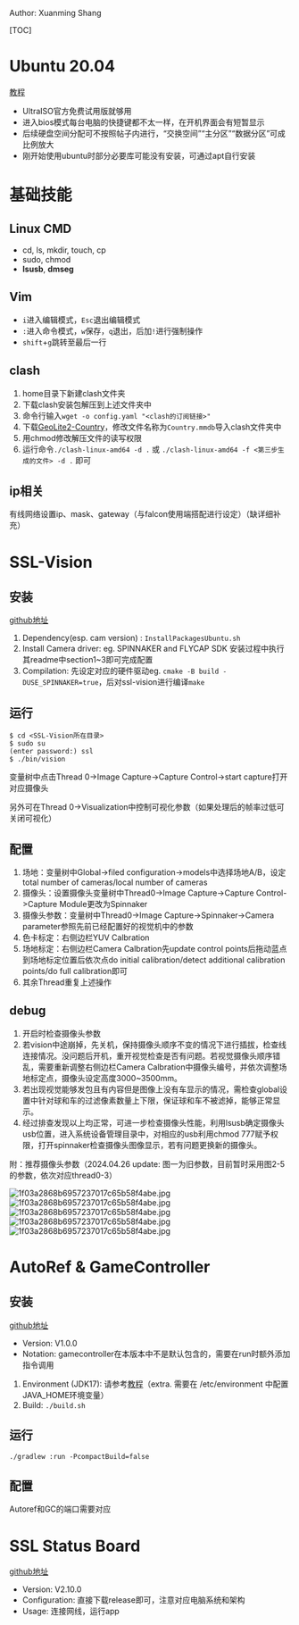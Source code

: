Author:	Xuanming Shang

[TOC]

# Ubuntu 20.04

[教程](https://zhuanlan.zhihu.com/p/617640635)

- UltraISO官方免费试用版就够用
- 进入bios模式每台电脑的快捷键都不太一样，在开机界面会有短暂显示
- 后续硬盘空间分配可不按照帖子内进行，“交换空间”“主分区”“数据分区”可成比例放大
- 刚开始使用ubuntu时部分必要库可能没有安装，可通过apt自行安装

# 基础技能

## Linux CMD

- cd, ls, mkdir, touch, cp
- sudo, chmod
- **lsusb**, **dmseg**

## Vim

- `i`进入编辑模式，`Esc`退出编辑模式
- `:`进入命令模式，`w`保存，`q`退出，后加`!`进行强制操作
- `shift`+`g`跳转至最后一行

## clash

1. home目录下新建clash文件夹
2. 下载clash安装包解压到上述文件夹中
3. 命令行输入`wget -o config.yaml "<clash的订阅链接>"`
4. 下载[GeoLite2-Country](https://gitee.com/mirrors/Pingtunnel/blob/master/GeoLite2-Country.mmdb)，修改文件名称为`Country.mmdb`导入clash文件夹中
5. 用chmod修改解压文件的读写权限
6. 运行命令`./clash-linux-amd64 -d .` 或 `./clash-linux-amd64 -f <第三步生成的文件> -d .` 即可

## ip相关

有线网络设置ip、mask、gateway（与falcon使用端搭配进行设定）（缺详细补充）

# SSL-Vision

## 安装

[github地址](https://github.com/RoboCup-SSL/ssl-vision)

1. Dependency(esp. cam version) : `InstallPackagesUbuntu.sh`
2. Install Camera driver: eg. SPINNAKER and FLYCAP SDK	安装过程中执行其readme中section1~3即可完成配置 
3. Compilation: 先设定对应的硬件驱动eg. `cmake -B build -DUSE_SPINNAKER=true`，后对ssl-vision进行编译`make`

## 运行

```
$ cd <SSL-Vision所在目录>
$ sudo su
(enter password:) ssl
$ ./bin/vision
```

变量树中点击Thread 0->Image Capture->Capture Control->start capture打开对应摄像头

另外可在Thread 0->Visualization中控制可视化参数（如果处理后的帧率过低可关闭可视化）

## 配置

1. 场地：变量树中Global->filed configuration->models中选择场地A/B，设定total number of cameras/local number of cameras
2. 摄像头：设置摄像头变量树中Thread0->Image Capture->Capture Control->Capture Module更改为Spinnaker
3. 摄像头参数：变量树中Thread0->Image Capture->Spinnaker->Camera parameter参照先前已经配置好的视觉机中的参数
4. 色卡标定：右侧边栏YUV Calbration
5. 场地标定：右侧边栏Camera Calbration先update control points后拖动蓝点到场地标定位置后依次点do initial calibration/detect additional calibration points/do full calibration即可
6. 其余Thread重复上述操作

## debug

1. 开启时检查摄像头参数
2. 若vision中途崩掉，先关机，保持摄像头顺序不变的情况下进行插拔，检查线连接情况。没问题后开机，重开视觉检查是否有问题。若视觉摄像头顺序错乱，需要重新调整右侧边栏Camera Calbration中摄像头编号，并依次调整场地标定点，摄像头设定高度3000~3500mm。
3. 若出现视觉能够发包且有内容但是图像上没有车显示的情况，需检查global设置中针对球和车的过滤像素数量上下限，保证球和车不被滤掉，能够正常显示。
4. 经过排查发现以上均正常，可进一步检查摄像头性能，利用lsusb确定摄像头usb位置，进入系统设备管理目录中，对相应的usb利用chmod 777赋予权限，打开spinnaker检查摄像头图像显示，若有问题更换新的摄像头。

附：推荐摄像头参数（2024.04.26 update: 图一为旧参数，目前暂时采用图2-5的参数，依次对应thread0-3）

![1f03a2868b6957237017c65b58f4abe.jpg](../uploads/spinnaker-param.jpg)
![1f03a2868b6957237017c65b58f4abe.jpg](../uploads/spinnaker-param-1.jpg)
![1f03a2868b6957237017c65b58f4abe.jpg](../uploads/spinnaker-param-2.jpg)
![1f03a2868b6957237017c65b58f4abe.jpg](../uploads/spinnaker-param-3.jpg)
![1f03a2868b6957237017c65b58f4abe.jpg](../uploads/spinnaker-param-4.jpg)

# AutoRef & GameController

## 安装

[github地址](https://github.com/TIGERs-Mannheim/AutoReferee)

- Version: V1.0.0
- Notation: gamecontroller在本版本中不是默认包含的，需要在run时额外添加指令调用

1. Environment (JDK17): 请参考[教程](https://www.cnblogs.com/shenyuanhaojie/p/15744357.html)（extra. 需要在 /etc/environment 中配置JAVA_HOME环境变量）
2. Build: `./build.sh`

## 运行

`./gradlew :run -PcompactBuild=false`

## 配置

Autoref和GC的端口需要对应

# SSL Status Board

[github地址](https://github.com/RoboCup-SSL/ssl-status-board)

- Version: V2.10.0
- Configuration: 直接下载release即可，注意对应电脑系统和架构
- Usage: 连接网线，运行app